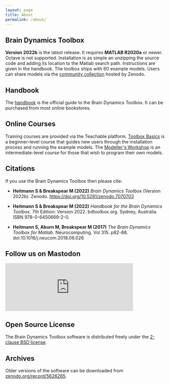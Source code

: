 ```yaml
---
layout: page
title: About
permalink: /about/
---
```


## Brain Dynamics Toolbox
**Version 2022b** is the latest release. It requires **MATLAB R2020a** or newer. Octave is not supported. Installation is as simple an unzipping the source code and adding its location to the Matlab search path.  Instructions are given in the handbook. The toolbox ships with 60 example models. Users can share models via the [community collection](https://zenodo.org/communities/bdtoolbox) hosted by Zenodo.

## Handbook
The [handbook](https://github.com/bdtoolbox-org/bdtoolbox/releases/download/2022b/HandbookSample2022.pdf) is the official guide to the Brain Dynamics Toolbox. It can be purchased from most online bookstores.

## Online Courses
Training courses are provided via the Teachable platform. [Toolbox Basics](https://bdtoolbox.teachable.com/p/toolbox-basics) is a beginner-level course that guides new users through the installation process and running the example models. The [Modeller's Workshop](https://bdtoolbox.teachable.com/p/modellers-workshop) is an intermediate-level course for those that wish to program their own models.

## Citations
If you use the Brain Dynamics Toolbox then please cite:

- **Heitmann S & Breakspear M (2022)** *Brain Dynamics Toolbox* (Version 2022b). Zenodo. https://doi.org/10.5281/zenodo.7070703

- **Heitmann S & Breakspear M (2022)** *Handbook for the Brain Dynamics Toolbox.* 7th Edition: Version 2022. bdtoolbox.org. Sydney, Australia. ISBN 978-0-6450669-2-0.

- **Heitmann S, Aburn M, Breakspear M (2017)** *The Brain Dynamics Toolbox for Matlab.* Neurocomputing. Vol 315. p82-88. doi:10.1016/j.neucom.2018.06.026

## Follow us on Mastodon
<iframe src="https://mastodon.au/@bdtoolbox/111159253561798440/embed" class="mastodon-embed" style="max-width: 100%; border: 0" width="400" allowfullscreen="allowfullscreen"></iframe><script src="https://mastodon.au/embed.js" async="async"></script>

## Open Source License
The Brain Dynamics Toolbox software is distributed freely under the [2-clause BSD license](https://opensource.org/licenses/BSD-2-Clause).

## Archives
Older versions of the software can be downloaded from [zenodo.org/record/5626265](https://zenodo.org/search?page=1&size=20&q=conceptrecid:%225625923%22&sort=-version&all_versions=True).

